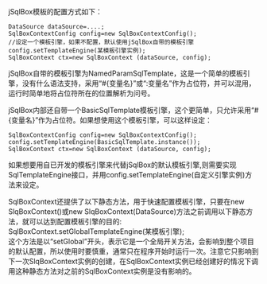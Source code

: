 jSqlBox模板的配置方式如下：
```
DataSource dataSource=....;
SqlBoxContextConfig config=new SqlBoxContextConfig();
//设定一个模板引擎，如果不配置，默认使用jSqlBox自带的模板引擎
config.setTemplateEngine(某模板引擎实例);
SqlBoxContext ctx=new SqlBoxContext (dataSource, config);
```
jSqlBox自带的模板引擎为NamedParamSqlTemplate，这是一个简单的模板引擎，没有什么语法支持，采用“#{变量名}”或“:变量名”作为占位符，并可以混用，运行时简单地将占位符所在的位置解析为问号。

jSqlBox内部还自带一个BasicSqlTemplate模板引擎，这个更简单，只允许采用“#{变量名}”作为占位符。如果想使用这个模板引擎，可以这样设定：
```
SqlBoxContextConfig config=new SqlBoxContextConfig();
config.setTemplateEngine(BasicSqlTemplate.instance());
SqlBoxContext ctx=new SqlBoxContext (dataSource, config);
```

如果想要用自已开发的模板引擎来代替jSqlBox的默认模板引擎,则需要实现SqlTemplateEngine接口，并用config.setTemplateEngine(自定义引擎实例)方法来设定。  

SqlBoxContext还提供了以下静态方法，用于快速配置模板引擎，只要在new SlqBoxContext()或new SlqBoxContext(DataSource)方法之前调用以下静态方法，就可以达到配置模板引擎的目的:  
SqlBoxContext.setGlobalTemplateEngine(某模板引擎);  
这个方法是以“setGlobal”开头，表示它是一个全局开关方法，会影响到整个项目的默认配置，所以使用时要慎重，通常只在程序开始时运行一次。注意它只影响到下一次SlqBoxContext实例的创建，在SqlBoxContext实例已经创建好的情况下调用这种静态方法对之前的SqlBoxContext实例是没有影响的。
